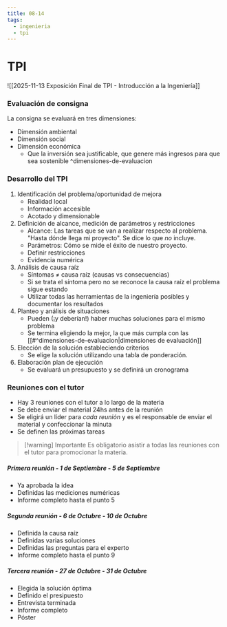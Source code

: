 ```yaml
---
title: 08-14
tags:
  - ingenieria
  - tpi
---
```

# TPI
![[2025-11-13 Exposición Final de TPI - Introducción a la Ingeniería]]
### Evaluación de consigna
La consigna se evaluará en tres dimensiones:
- Dimensión ambiental
- Dimensión social
- Dimensión económica
	- Que la inversión sea justificable, que genere más ingresos para que sea sostenible
^dimensiones-de-evaluacion
### Desarrollo del TPI
1. Identificación del problema/oportunidad de mejora
	- Realidad local
	- Información accesible
	- Acotado y dimensionable
2. Definición de alcance, medición de parámetros y restricciones
	- Alcance: Las tareas que se van a realizar respecto al problema. "Hasta dónde llega mi proyecto". Se dice lo que *no* incluye.
	- Parámetros: Cómo se mide el éxito de nuestro proyecto.
	- Definir restricciones
	- Evidencia numérica
3. Análisis de causa raíz
	- Síntomas $\neq$ causa raíz (causas vs consecuencias)
	- Si se trata el síntoma pero no se reconoce la causa raíz el problema sigue estando
	- Utilizar todas las herramientas de la ingeniería posibles y documentar los resultados
4. Planteo y análisis de situaciones
	- Pueden (¡y deberían!) haber muchas soluciones para el mismo problema
	- Se termina eligiendo la mejor, la que más cumpla con las [[#^dimensiones-de-evaluacion|dimensiones de evaluación]]
5. Elección de la solución estableciendo criterios
	- Se elige la solución utilizando una tabla de ponderación.
6. Elaboración plan de ejecución
	- Se evaluará un presupuesto y se definirá un cronograma
### Reuniones con el tutor
- Hay 3 reuniones con el tutor a lo largo de la materia
- Se debe enviar el material 24hs antes de la reunión
- Se eligirá un líder para *cada reunión* y es el responsable de enviar el material y confeccionar la minuta
- Se definen las próximas tareas

>[!warning] Importante
>Es obligatorio asistir a todas las reuniones con el tutor para promocionar la materia.
##### Primera reunión - 1 de Septiembre - 5 de Septiembre
- Ya aprobada la idea
- Definidas las mediciones numéricas
- Informe completo hasta el punto 5
##### Segunda reunión - 6 de Octubre - 10 de Octubre
- Definida la causa raíz
- Definidas varias soluciones
- Definidas las preguntas para el experto
- Informe completo hasta el punto 9
##### Tercera reunión - 27 de Octubre - 31 de Octubre
- Elegida la solución óptima
- Definido el presipuesto
- Entrevista terminada
- Informe completo
- Póster

